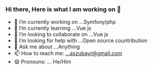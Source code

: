 ### Hi there, Here is what I am working on 👋

- 🔭 I’m currently working on ...Symfony/php
- 🌱 I’m currently learning ...Vue js
- 👯 I’m looking to collaborate on ...Vue js
- 🤔 I’m looking for help with ...Open source countribution
- 💬 Ask me about ...Anything
- 📫 How to reach me: ...aszubayr@gmail.com
- 😄 Pronouns: ... He/Him

